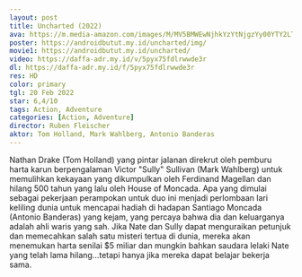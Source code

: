 ```yaml
---
layout: post
title: Uncharted (2022)
ava: https://m.media-amazon.com/images/M/MV5BMWEwNjhkYzYtNjgzYy00YTY2LThjYWYtYzViMGJkZTI4Y2MyXkEyXkFqcGdeQXVyNTM0OTY1OQ@@._V1_.jpg
poster: https://androidbutut.my.id/uncharted/img/
movie1: https://androidbutut.my.id/uncharted/
video: https://daffa-adr.my.id/v/5pyx75fdlrwwde3r
dl: https://daffa-adr.my.id/f/5pyx75fdlrwwde3r
res: HD
color: primary
tgl: 20 Feb 2022
star: 6,4/10
tags: Action, Adventure
categories: [Action, Adventure]
director: Ruben Fleischer
aktor: Tom Holland, Mark Wahlberg, Antonio Banderas
---
```


Nathan Drake (Tom Holland) yang pintar jalanan direkrut oleh pemburu harta karun berpengalaman Victor "Sully" Sullivan (Mark Wahlberg) untuk memulihkan kekayaan yang dikumpulkan oleh Ferdinand Magellan dan hilang 500 tahun yang lalu oleh House of Moncada. Apa yang dimulai sebagai pekerjaan perampokan untuk duo ini menjadi perlombaan lari keliling dunia untuk mencapai hadiah di hadapan Santiago Moncada (Antonio Banderas) yang kejam, yang percaya bahwa dia dan keluarganya adalah ahli waris yang sah. Jika Nate dan Sully dapat menguraikan petunjuk dan memecahkan salah satu misteri tertua di dunia, mereka akan menemukan harta senilai $5 miliar dan mungkin bahkan saudara lelaki Nate yang telah lama hilang...tetapi hanya jika mereka dapat belajar bekerja sama.
